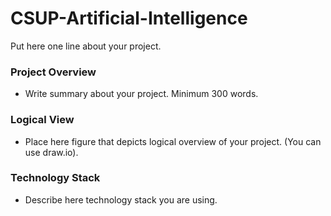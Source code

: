 # CSUP-Artificial-Intelligence
Put here one line about your project.

### Project Overview

* Write summary about your project. Minimum 300 words.


### Logical View

* Place here figure that depicts logical overview of your project. (You can use draw.io).


### Technology Stack

* Describe here technology stack you are using.
